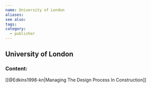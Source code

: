 ```yaml
---
name: University of London
aliases:
see also:
tags:
category:
  - publisher
---
```


## University of London

### Content:
[[@Edkins1998-kn|Managing The Design Process In Construction]]